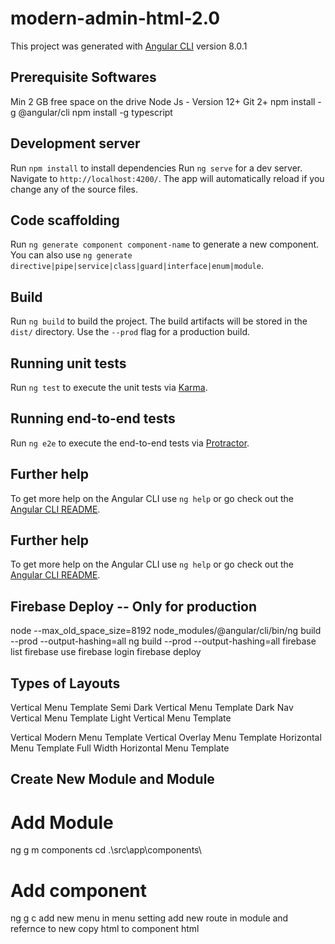 # modern-admin-html-2.0

This project was generated with [Angular CLI](https://github.com/angular/angular-cli) version 8.0.1

## Prerequisite Softwares
Min 2 GB free space on the drive
Node Js - Version 12+
Git 2+
npm install -g @angular/cli
npm install -g typescript

## Development server

Run `npm install` to install dependencies
Run `ng serve` for a dev server. Navigate to `http://localhost:4200/`. The app will automatically reload if you change any of the source files.

## Code scaffolding

Run `ng generate component component-name` to generate a new component. You can also use `ng generate directive|pipe|service|class|guard|interface|enum|module`.

## Build

Run `ng build` to build the project. The build artifacts will be stored in the `dist/` directory. Use the `--prod` flag for a production build.

## Running unit tests

Run `ng test` to execute the unit tests via [Karma](https://karma-runner.github.io).

## Running end-to-end tests

Run `ng e2e` to execute the end-to-end tests via [Protractor](http://www.protractortest.org/).

## Further help

To get more help on the Angular CLI use `ng help` or go check out the [Angular CLI README](https://github.com/angular/angular-cli/blob/master/README.md).

## Further help

To get more help on the Angular CLI use `ng help` or go check out the [Angular CLI README](https://github.com/angular/angular-cli/blob/master/README.md).


## Firebase Deploy -- Only for production
node --max_old_space_size=8192 node_modules/@angular/cli/bin/ng build --prod --output-hashing=all
ng build --prod --output-hashing=all
firebase list
firebase use <instance name>
firebase login
firebase deploy

## Types of Layouts

Vertical Menu Template
Semi Dark Vertical Menu Template
Dark Nav Vertical Menu Template
Light Vertical Menu Template

Vertical Modern Menu Template
Vertical Overlay Menu Template
Horizontal Menu Template
Full Width Horizontal Menu Template

## Create New Module and Module

# Add Module
ng g m components
cd .\src\app\components\

# Add component
ng g c <componentname>
add new menu in menu setting
add new route in module and refernce to new <componentname>
copy html to component html


